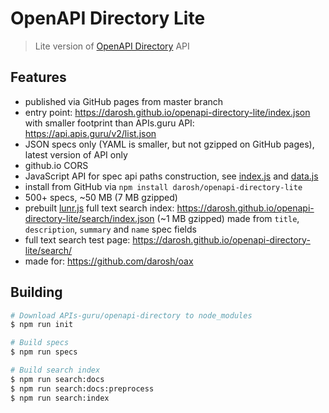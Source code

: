 # OpenAPI Directory Lite

> Lite version of [OpenAPI Directory](https://github.com/APIs-guru/openapi-directory) API

## Features

* published via GitHub pages from master branch
* entry point: https://darosh.github.io/openapi-directory-lite/index.json with smaller footprint than APIs.guru API: https://api.apis.guru/v2/list.json
* JSON specs only (YAML is smaller, but not gzipped on GitHub pages), latest version of API only
* github.io CORS
* JavaScript API for spec api paths construction, see [index.js](./index.js) and [data.js](./data.js)
* install from GitHub via `npm install darosh/openapi-directory-lite` 
* 500+ specs, ~50 MB (7 MB gzipped)
* prebuilt [lunr.js](https://lunrjs.com/) full text search index: https://darosh.github.io/openapi-directory-lite/search/index.json (~1 MB gzipped) made from `title`, `description`, `summary` and `name` spec fields 
* full text search test page: https://darosh.github.io/openapi-directory-lite/search/ 
* made for: https://github.com/darosh/oax

## Building

```bash
# Download APIs-guru/openapi-directory to node_modules
$ npm run init

# Build specs
$ npm run specs

# Build search index
$ npm run search:docs
$ npm run search:docs:preprocess
$ npm run search:index
```
